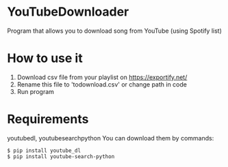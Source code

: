 # YouTubeDownloader
Program that allows you to download song from YouTube (using Spotify list)

# How to use it
1. Download csv file from your playlist on https://exportify.net/
2. Rename this file to 'todownload.csv' or change path in code
3. Run program

# Requirements
youtubedl, youtubesearchpython
You can download them by commands:
```
$ pip install youtube_dl
$ pip install youtube-search-python
```
